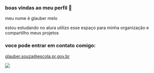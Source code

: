 ### boas vindas ao meu perfil 👋

meu nome é glauber melo 

estou estudando no alura 
utilizo esse espaço para minha organização e compartilho meus projetos


### voce pode entrar em contato comigo:
glauber.souza@escola.pr.gov.br

![](https://media.tenor.com/_o8GHyOl5g0AAAAM/bruce-lee-bow.gif)
